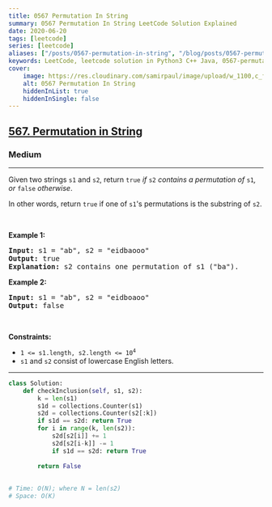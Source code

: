 ```yaml
---
title: 0567 Permutation In String
summary: 0567 Permutation In String LeetCode Solution Explained
date: 2020-06-20
tags: [leetcode]
series: [leetcode]
aliases: ["/posts/0567-permutation-in-string", "/blog/posts/0567-permutation-in-string", "/0567-permutation-in-string"]
keywords: LeetCode, leetcode solution in Python3 C++ Java, 0567-permutation-in-string solution
cover:
    image: https://res.cloudinary.com/samirpaul/image/upload/w_1100,c_fit,co_rgb:FFFFFF,l_text:Arial_70_bold:0567 Permutation In String/problem-solving.webp
    alt: 0567 Permutation In String
    hiddenInList: true
    hiddenInSingle: false
---
```



<h2><a href="https://leetcode.com/problems/permutation-in-string/">567. Permutation in String</a></h2><h3>Medium</h3><hr><div><p>Given two strings <code>s1</code> and <code>s2</code>, return <code>true</code><em> if </em><code>s2</code><em> contains a permutation of </em><code>s1</code><em>, or </em><code>false</code><em> otherwise</em>.</p>

<p>In other words, return <code>true</code> if one of <code>s1</code>'s permutations is the substring of <code>s2</code>.</p>

<p>&nbsp;</p>
<p><strong class="example">Example 1:</strong></p>

<pre><strong>Input:</strong> s1 = "ab", s2 = "eidbaooo"
<strong>Output:</strong> true
<strong>Explanation:</strong> s2 contains one permutation of s1 ("ba").
</pre>

<p><strong class="example">Example 2:</strong></p>

<pre><strong>Input:</strong> s1 = "ab", s2 = "eidboaoo"
<strong>Output:</strong> false
</pre>

<p>&nbsp;</p>
<p><strong>Constraints:</strong></p>

<ul>
	<li><code>1 &lt;= s1.length, s2.length &lt;= 10<sup>4</sup></code></li>
	<li><code>s1</code> and <code>s2</code> consist of lowercase English letters.</li>
</ul>
</div>

---




```python
class Solution:
    def checkInclusion(self, s1, s2):
        k = len(s1)
        s1d = collections.Counter(s1)
        s2d = collections.Counter(s2[:k])
        if s1d == s2d: return True
        for i in range(k, len(s2)):
            s2d[s2[i]] += 1
            s2d[s2[i-k]] -= 1
            if s1d == s2d: return True
        
        return False
    
    
# Time: O(N); where N = len(s2)
# Space: O(K)
```
